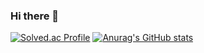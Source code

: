### Hi there 👋

[![Solved.ac Profile](http://mazassumnida.wtf/api/v2/generate_badge?boj=cdnnnl)](https://solved.ac/cdnnnl/)
[![Anurag's GitHub stats](https://github-readme-stats.vercel.app/api?username=hyosin-Jang&show_icons=true&theme=tokyonight&count_private=true)](https://github.com/anuraghazra/github-readme-stats)

<!--
**hyosin-Jang/hyosin-Jang** is a ✨ _special_ ✨ repository because its `README.md` (this file) appears on your GitHub profile.

Here are some ideas to get you started:

- 🔭 I’m currently working on ...
- 🌱 I’m currently learning ...
- 👯 I’m looking to collaborate on ...
- 🤔 I’m looking for help with ...
- 💬 Ask me about ...
- 📫 How to reach me: ...
- 😄 Pronouns: ...
- ⚡ Fun fact: ...
-->
